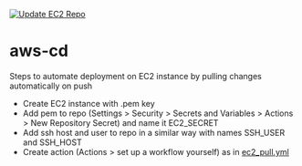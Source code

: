 [![Update EC2 Repo](https://github.com/brunomariz/aws-cd/actions/workflows/ec2_pull.yml/badge.svg)](https://github.com/brunomariz/aws-cd/actions/workflows/ec2_pull.yml)

# aws-cd

Steps to automate deployment on EC2 instance by pulling changes automatically on push

- Create EC2 instance with .pem key
- Add pem to repo (Settings > Security > Secrets and Variables > Actions > New Repository Secret) and name it EC2_SECRET
- Add ssh host and user to repo in a similar way with names SSH_USER and SSH_HOST
- Create action (Actions > set up a workflow yourself) as in [ec2_pull.yml](.github/workflows/ec2_pull.yml)
